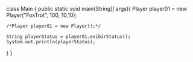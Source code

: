 class Main {
  public static void main(String[] args){
    Player player01 = new Player("FoxTrot", 100, 10,10);

    /*Player player01 = new Player();*/
    
    String playerStatus = player01.exibirStatus();
    System.out.println(playerStatus);
    
  }
}

